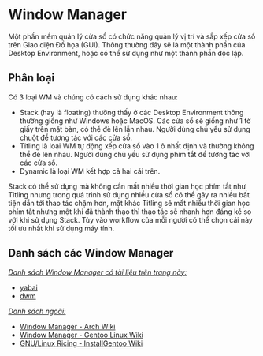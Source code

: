 # Window Manager

Một phần mềm quản lý cửa sổ có chức năng quản lý vị trí và sắp xếp cửa sổ trên Giao diện Đồ họa (GUI). Thông thường đây sẽ là một thành phần của Desktop Environment, hoặc có thể sử dụng như một thành phần độc lập.

## Phân loại

Có 3 loại WM và chúng có cách sử dụng khác nhau:

- Stack (hay là floating) thường thấy ở các Desktop Environment thông thường giống như Windows hoặc MacOS. Các cửa sổ sẽ giống như 1 tờ giấy trên mặt bàn, có thể đè lên lẫn nhau. Người dùng chủ yếu sử dụng chuột để tương tác với các cửa sổ.
- Titling là loại WM tự động xếp cửa sổ vào 1 ô nhất định và thường không thể đè lên nhau. Người dùng chủ yếu sử dụng phím tắt để tương tác với các cửa sổ.
- Dynamic là loại WM kết hợp cả hai cái trên.

Stack có thể sử dụng mà không cần mất nhiều thời gian học phím tắt như Titling nhưng trong quá trình sử dụng nhiều cửa sổ có thể gây ra nhiều bất tiện dẫn tới thao tác chậm hơn, mặt khác Titling sẽ mất nhiều thời gian học phím tắt nhưng một khi đã thành thạo thì thao tác sẽ nhanh hơn đáng kể so với khi sử dụng Stack. Tùy vào workflow của mỗi người có thể chọn cái này tối ưu nhất khi sử dụng máy tính.

## Danh sách các Window Manager

_<u>Danh sách Window Manager có tài liệu trên trang này:</u>_

- [yabai](yabai.md)
- [dwm](dwm.md)

_<u>Danh sách ngoài:</u>_

- [Window Manager - Arch Wiki](https://wiki.archlinux.org/title/window_manager#List_of_window_managers)
- [Window Manager - Gentoo Linux Wiki](https://wiki.gentoo.org/wiki/Window_manager#Available_software)
- [GNU/Linux Ricing - InstallGentoo Wiki](https://wiki.installgentoo.com/index.php/GNU/Linux_ricing#List_of_window_managers_and_similar_tools)
